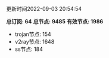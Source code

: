 更新时间2022-09-03 20:54:54

**总订阅: 64**
**总节点: 9485**
**有效节点: 1986**
- trojan节点: 154
- v2ray节点: 1648
- ss节点: 184
